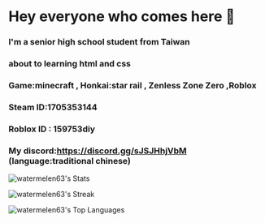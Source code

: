 # Hey everyone who comes here 👋
### I'm a senior high school student from Taiwan
### about to learning html and css
### Game:minecraft , Honkai:star rail , Zenless Zone Zero ,Roblox
### Steam ID:1705353144
### Roblox ID : 159753diy
### My discord:https://discord.gg/sJSJHhjVbM (language:traditional chinese)
![watermelen63's Stats](https://github-readme-stats.vercel.app/api?username=watermelen63&theme=vue-dark&show_icons=true&hide_border=true&count_private=true)

![watermelen63's Streak](https://github-readme-streak-stats.herokuapp.com/?user=watermelen63&theme=vue-dark&hide_border=true)

![watermelen63's Top Languages](https://github-readme-stats.vercel.app/api/top-langs/?username=watermelen63&theme=vue-dark&show_icons=true&hide_border=true&layout=compact)
<!--
**watermelen63/watermelen63** is a ✨ _special_ ✨ repository because its `README.md` (this file) appears on your GitHub profile.

Here are some ideas to get you started:

- 🔭 I’m currently working on ...
- 🌱 I’m currently learning ...
- 👯 I’m looking to collaborate on ...
- 🤔 I’m looking for help with ...
- 💬 Ask me about ...
- 📫 How to reach me: ...
- 😄 Pronouns: ...
- ⚡ Fun fact: ...
-->
